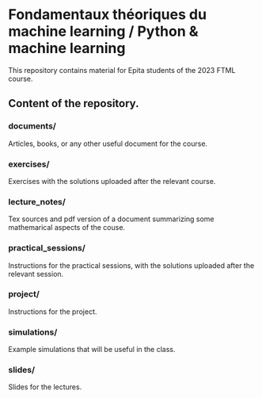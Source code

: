 # Fondamentaux théoriques du machine learning / Python & machine learning
This repository contains material for Epita students of the 2023 FTML course.

## Content of the repository.

### documents/

Articles, books, or any other useful document for the course.

### exercises/

Exercises with the solutions uploaded after the relevant course.

### lecture_notes/

Tex sources and pdf version of a document summarizing some mathemarical aspects
of the couse.

### practical_sessions/

Instructions for the practical sessions, with the solutions uploaded after the relevant session.

### project/

Instructions for the project.

### simulations/

Example simulations that will be useful in the class.

### slides/

Slides for the lectures.
